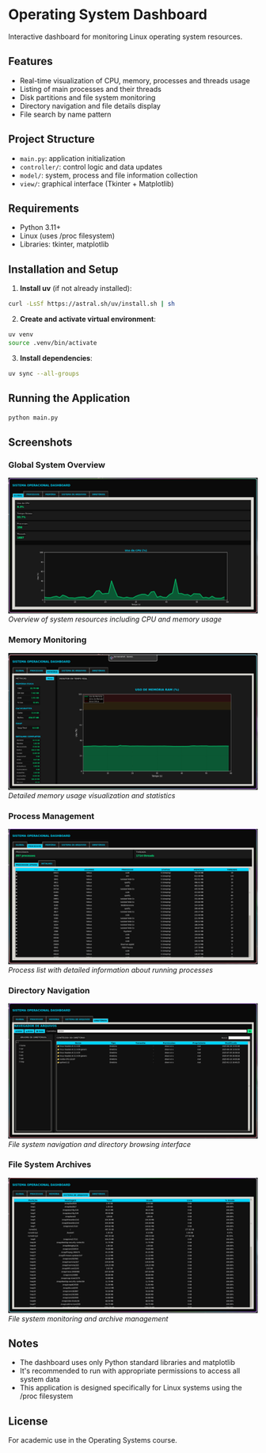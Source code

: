 # Operating System Dashboard

Interactive dashboard for monitoring Linux operating system resources.

## Features
- Real-time visualization of CPU, memory, processes and threads usage
- Listing of main processes and their threads
- Disk partitions and file system monitoring
- Directory navigation and file details display
- File search by name pattern

## Project Structure
- `main.py`: application initialization
- `controller/`: control logic and data updates
- `model/`: system, process and file information collection
- `view/`: graphical interface (Tkinter + Matplotlib)

## Requirements
- Python 3.11+
- Linux (uses /proc filesystem)
- Libraries: tkinter, matplotlib

## Installation and Setup

1. **Install uv** (if not already installed):
```bash
curl -LsSf https://astral.sh/uv/install.sh | sh
```

2. **Create and activate virtual environment**:
```bash
uv venv
source .venv/bin/activate
```

3. **Install dependencies**:
```bash
uv sync --all-groups
```

## Running the Application
```bash
python main.py
```

## Screenshots

### Global System Overview
![Global System View](imgs/global.jpeg)
*Overview of system resources including CPU and memory usage*

### Memory Monitoring
![Memory Monitoring](imgs/memory.jpeg)
*Detailed memory usage visualization and statistics*

### Process Management
![Process Management](imgs/process.jpeg)
*Process list with detailed information about running processes*

### Directory Navigation
![Directory Navigation](imgs/dirs.jpeg)
*File system navigation and directory browsing interface*

### File System Archives
![File System Archives](imgs/archives_sys.jpeg)
*File system monitoring and archive management*

## Notes
- The dashboard uses only Python standard libraries and matplotlib
- It's recommended to run with appropriate permissions to access all system data
- This application is designed specifically for Linux systems using the /proc filesystem

## License

For academic use in the Operating Systems course.
